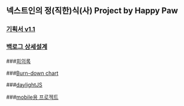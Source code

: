 ## 넥스트인의 정(직한)식(사) Project by Happy Paw

### [기획서 v1.1](https://docs.google.com/file/d/0Bx_1VI44gf93dEV1QmFhY2FEZWs/edit)
### [백로그 상세설계](https://docs.google.com/spreadsheet/ccc?key=0Ah_1VI44gf93dHRyUUQ4NDg4SlItbHFmSDJ4cmZndGc&usp=drive_web#gid=9)

###[회의록](https://github.com/NHNNEXT/2014-01-HUDI-HAPPYPAW/wiki/%5B%ED%9A%8C%EC%9D%98%EB%A1%9D-list-view%5D)

###[Burn-down chart](https://docs.google.com/spreadsheet/ccc?key=0Ah_1VI44gf93dHRyUUQ4NDg4SlItbHFmSDJ4cmZndGc&usp=drive_web#gid=10)

###[daylightJS](https://github.com/itoolsg/daylightJS)

###[mobile용 프로젝트](https://github.com/NHNNEXT/2014-01-HUDI-HAPPYPAW-nyam)
